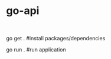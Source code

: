 <h1>go-api</h1>
<br>
<p>go get . #install packages/dependencies</p>
<p>go run . #run application</p>
 
